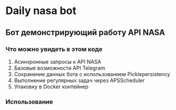 # Daily nasa bot
## Бот демонстрирующий работу API NASA
### Что можно увидеть в этом коде
1. Асинхронные запросы к API NASA
2. Базовые возможности API Telegram
3. Сохранение данных бота с использованием Picklepersistency
4. Выполнение регулярных задач через APSScheduler
5. Упаковку в Docker контейнер
### Использование
